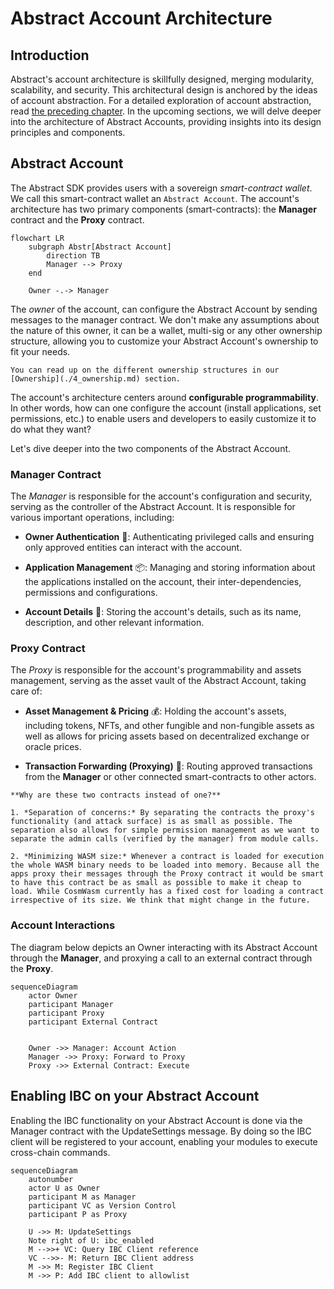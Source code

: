 # Abstract Account Architecture

## Introduction

Abstract's account architecture is skillfully designed, merging modularity, scalability, and security. This
architectural design is anchored by the ideas of account abstraction. For a detailed exploration of account abstraction,
read [the preceding chapter](./2_account_abstraction.md). In the upcoming sections, we will delve deeper into the
architecture of Abstract Accounts, providing insights into its design principles and components.

## Abstract Account

The Abstract SDK provides users with a sovereign *smart-contract wallet*. We call this smart-contract wallet
an `Abstract Account`. The account's architecture has two primary components (smart-contracts): the **Manager** contract
and the **Proxy** contract.

```mermaid
flowchart LR
    subgraph Abstr[Abstract Account]
        direction TB
        Manager --> Proxy
    end

    Owner -.-> Manager
```

The *owner* of the account, can configure the Abstract Account by sending messages to the manager contract. We don't
make any assumptions about the nature of this owner, it can be a wallet, multi-sig or any other ownership structure,
allowing you
to customize your Abstract Account's ownership to fit your needs.

```admonish info
You can read up on the different ownership structures in our [Ownership](./4_ownership.md) section.
```

The account's architecture centers around **configurable programmability**. In other words, how can one configure the
account (install applications, set permissions, etc.) to enable users and developers to easily customize it to do what
they want?

Let's dive deeper into the two components of the Abstract Account.

### Manager Contract

The *Manager* is responsible for the account's configuration and security, serving as the controller of the Abstract
Account. It is responsible for various important operations, including:

- **Owner Authentication** 🔐: Authenticating privileged calls and ensuring only approved entities can interact with the
  account.

- **Application Management** 📦: Managing and storing information about the applications installed on the account, their
  inter-dependencies, permissions and configurations.

- **Account Details** 📄: Storing the account's details, such as its name, description, and other relevant information.

### Proxy Contract

The *Proxy* is responsible for the account's programmability and assets management, serving as the asset vault of the
Abstract Account, taking care of:

- **Asset Management & Pricing** 💰: Holding the account's assets, including tokens, NFTs, and other fungible and
  non-fungible assets as well as allows for pricing assets based on decentralized exchange or oracle prices.

- **Transaction Forwarding (Proxying)** 🔀: Routing approved transactions from the **Manager** or other connected
  smart-contracts to other actors.

```admonish question
**Why are these two contracts instead of one?**

1. *Separation of concerns:* By separating the contracts the proxy's functionality (and attack surface) is as small as possible. The separation also allows for simple permission management as we want to separate the admin calls (verified by the manager) from module calls.

2. *Minimizing WASM size:* Whenever a contract is loaded for execution the whole WASM binary needs to be loaded into memory. Because all the apps proxy their messages through the Proxy contract it would be smart to have this contract be as small as possible to make it cheap to load. While CosmWasm currently has a fixed cost for loading a contract irrespective of its size. We think that might change in the future.
```

### Account Interactions

The diagram below depicts an Owner interacting with its Abstract Account through the **Manager**, and proxying a call to
an
external contract through the **Proxy**.

```mermaid
sequenceDiagram
    actor Owner
    participant Manager
    participant Proxy
    participant External Contract


    Owner ->> Manager: Account Action
    Manager ->> Proxy: Forward to Proxy
    Proxy ->> External Contract: Execute

```

## Enabling IBC on your Abstract Account

Enabling the IBC functionality on your Abstract Account is done via the Manager contract with the UpdateSettings
message. By doing so the IBC client will be registered to your account, enabling your modules to execute cross-chain commands.

```mermaid
sequenceDiagram
    autonumber
    actor U as Owner
    participant M as Manager
    participant VC as Version Control
    participant P as Proxy

    U ->> M: UpdateSettings
    Note right of U: ibc_enabled
    M -->>+ VC: Query IBC Client reference
    VC -->>- M: Return IBC Client address
    M ->> M: Register IBC Client
    M ->> P: Add IBC client to allowlist

```
